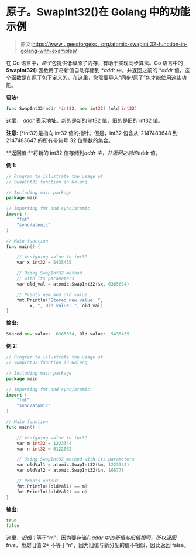 # 原子。SwapInt32()在 Golang 中的功能示例

> 原文:[https://www . geesforgeks . org/atomic-swapint 32-function-in-golang-with-examples/](https://www.geeksforgeeks.org/atomic-swapint32-function-in-golang-with-examples/)

在 Go 语言中，*原子*包提供低级原子内存，有助于实现同步算法。Go 语言中的 **SwapInt32()** 函数用于将新值自动存储到 **addr* 中，并返回之前的 **addr* 值。这个函数是在原子包下定义的。在这里，您需要导入“同步/原子”包才能使用这些功能。

**语法:**

```go
func SwapInt32(addr *int32, new int32) (old int32)

```

这里， *addr* 表示地址。新的是新的 int32 值，旧的是旧的 int32 值。

**注意:** (*int32)是指向 int32 值的指针。但是，int32 包含从-2147483648 到 2147483647 的所有带符号 32 位整数的集合。

**返回值:**将新的 int32 值存储到*addr 中，并返回之前的*addr 值。

**例 1:**

```go
// Program to illustrate the usage of
// SwapInt32 function in Golang

// Including main package
package main

// Importing fmt and sync/atomic
import (
    "fmt"
    "sync/atomic"
)

// Main function
func main() {

    // Assigning value to int32
    var x int32 = 5435435

    // Using SwapInt32 method 
    // with its parameters
    var old_val = atomic.SwapInt32(&x, 6365654)

    // Prints new and old value
    fmt.Println("Stored new value: ",
         x, ", Old value: ", old_val)
}
```

**输出:**

```go
Stored new value:  6365654, Old value:  5435435

```

**例 2:**

```go
// Program to illustrate the usage of
// SwapInt32 function in Golang

// Including main package
package main

// Importing fmt and sync/atomic
import (
    "fmt"
    "sync/atomic"
)

// Main function
func main() {

    // Assigning value to int32
    var m int32 = 1223344
    var n int32 = 6122082

    // Using SwapInt32 method with its parameters
    var oldVal1 = atomic.SwapInt32(&m, 1223344)
    var oldVal2 = atomic.SwapInt32(&n, 16677)

    // Prints output
    fmt.Println((oldVal1) == m)
    fmt.Println((oldVal2) == n)
}
```

**输出:**

```go
true
false

```

这里，*旧值 1* 等于“m”，因为要存储在*addr 中的新值与旧值相同，所以返回 true，但是*旧值 2* 不等于“n”，因为旧值与新分配的值不相似，因此返回 false。